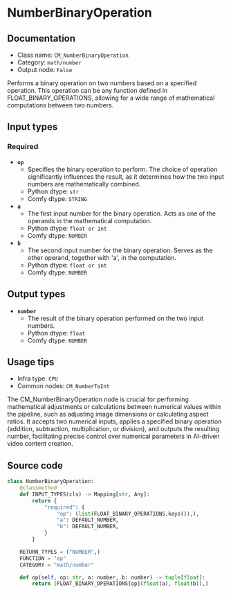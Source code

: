 # NumberBinaryOperation
## Documentation
- Class name: `CM_NumberBinaryOperation`
- Category: `math/number`
- Output node: `False`

Performs a binary operation on two numbers based on a specified operation. This operation can be any function defined in FLOAT_BINARY_OPERATIONS, allowing for a wide range of mathematical computations between two numbers.
## Input types
### Required
- **`op`**
    - Specifies the binary operation to perform. The choice of operation significantly influences the result, as it determines how the two input numbers are mathematically combined.
    - Python dtype: `str`
    - Comfy dtype: `STRING`
- **`a`**
    - The first input number for the binary operation. Acts as one of the operands in the mathematical computation.
    - Python dtype: `float or int`
    - Comfy dtype: `NUMBER`
- **`b`**
    - The second input number for the binary operation. Serves as the other operand, together with 'a', in the computation.
    - Python dtype: `float or int`
    - Comfy dtype: `NUMBER`
## Output types
- **`number`**
    - The result of the binary operation performed on the two input numbers.
    - Python dtype: `float`
    - Comfy dtype: `NUMBER`
## Usage tips
- Infra type: `CPU`
- Common nodes: `CM_NumberToInt`

The CM_NumberBinaryOperation node is crucial for performing mathematical adjustments or calculations between numerical values within the pipeline, such as adjusting image dimensions or calculating aspect ratios. It accepts two numerical inputs, applies a specified binary operation (addition, subtraction, multiplication, or division), and outputs the resulting number, facilitating precise control over numerical parameters in AI-driven video content creation.
## Source code
```python
class NumberBinaryOperation:
    @classmethod
    def INPUT_TYPES(cls) -> Mapping[str, Any]:
        return {
            "required": {
                "op": (list(FLOAT_BINARY_OPERATIONS.keys()),),
                "a": DEFAULT_NUMBER,
                "b": DEFAULT_NUMBER,
            }
        }

    RETURN_TYPES = ("NUMBER",)
    FUNCTION = "op"
    CATEGORY = "math/number"

    def op(self, op: str, a: number, b: number) -> tuple[float]:
        return (FLOAT_BINARY_OPERATIONS[op](float(a), float(b)),)

```

